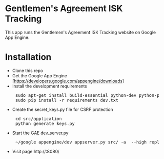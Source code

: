 Gentlemen's Agreement ISK Tracking
==================================

This app runs the Gentlemen's Agreement ISK Tracking website on Google App Engine.


Installation
============

* Clone this repo
* Get the Google App Engine [https://developers.google.com/appengine/downloads]
* Install the development requirements
<pre class="console">
    sudo apt-get install build-essential python-dev python-pip
    sudo pip install -r requirements_dev.txt
</pre>
* Create the secret\_keys.py file for CSRF protection
<pre class="console">
    cd src/application
    python generate_keys.py
</pre>
* Start the GAE dev\_server.py
<pre class="console">
    ~/google_appengine/dev_appserver.py src/ -a <ipaddress> --high_replication --use_sqlite
</pre>
* Visit page http://<ipaddress>:8080/

